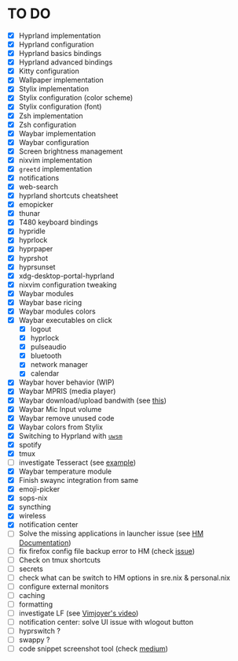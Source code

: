 # TO DO
- [x] Hyprland implementation
- [x] Hyprland configuration
- [x] Hyprland basics bindings
- [x] Hyprland advanced bindings
- [x] Kitty configuration
- [x] Wallpaper implementation
- [x] Stylix implementation
- [x] Stylix configuration (color scheme)
- [x] Stylix configuration (font)
- [x] Zsh implementation
- [x] Zsh configuration
- [x] Waybar implementation
- [x] Waybar configuration
- [x] Screen brightness management
- [x] nixvim implementation
- [x] `greetd` implementation
- [x] notifications
- [x] web-search
- [x] hyprland shortcuts cheatsheet
- [x] emopicker
- [x] thunar
- [x] T480 keyboard bindings
- [x] hypridle
- [x] hyprlock
- [x] hyprpaper
- [x] hyprshot
- [x] hyprsunset
- [x] xdg-desktop-portal-hyprland
- [x] nixvim configuration tweaking
- [x] Waybar modules
- [x] Waybar base ricing
- [x] Waybar modules colors
- [x] Waybar executables on click
  - [x] logout
  - [x] hyprlock
  - [x] pulseaudio
  - [x] bluetooth
  - [x] network manager
  - [x] calendar
- [x] Waybar hover behavior (WIP)
- [x] Waybar MPRIS (media player)
- [x] Waybar download/upload bandwith (see [this](https://www.reddit.com/r/unixporn/comments/1b1rmls/sway_catppuccin_mocha_ags_waybar/))
- [x] Waybar Mic Input volume
- [x] Waybar remove unused code
- [x] Waybar colors from Stylix
- [x] Switching to Hyprland with [`uwsm`](https://wiki.hyprland.org/Getting-Started/Master-Tutorial/#launching-hyprland)
- [x] spotify
- [x] tmux
- [ ] investigate Tesseract (see [example](https://github.com/AtaraxiaSjel/nixos-config/blob/61a428d955bb696d907935f65b764a8ab4acc8a2/profiles/workspace/wayland/hyprland.nix#L24C85-L24C94))
- [x] Waybar temperature module
- [x] Finish swaync integration from same
- [x] emoji-picker
- [x] sops-nix
- [x] syncthing
- [x] wireless
- [x] notification center
- [ ] Solve the missing applications in launcher issue (see [HM Documentation](https://nix-community.github.io/home-manager/options.xhtml#opt-xdg.desktopEntries))
- [ ] fix firefox config file backup error to HM (check [issue](https://github.com/nix-community/home-manager/issues/4199#issuecomment-2226810699))
- [ ] Check on tmux shortcuts
- [ ] secrets
- [ ] check what can be switch to HM options in sre.nix & personal.nix
- [ ] configure external monitors
- [ ] caching
- [ ] formatting
- [ ] investigate LF (see [Vimjoyer's video](https://www.youtube.com/watch?v=z8y_qRUYEWU))
- [ ] notification center: solve UI issue with wlogout button
- [ ] hyprswitch ?
- [ ] swappy ?
- [ ] code snippet screenshot tool (check [medium](https://medium.com/sysf/taking-easy-screenshots-of-your-code-with-this-awesome-cli-tool-bcc43aec653a))
